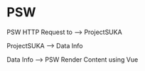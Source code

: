 # PSW


PSW HTTP Request to --> ProjectSUKA

ProjectSUKA --> Data Info

Data Info --> PSW Render Content using Vue
